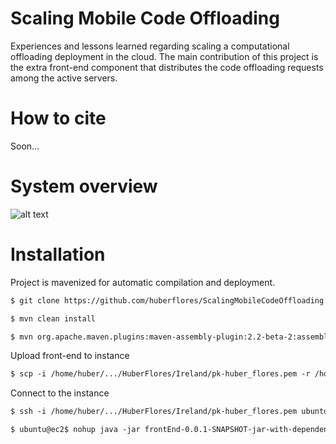 Scaling Mobile Code Offloading
==============================

Experiences and lessons learned regarding scaling a computational offloading deployment in the cloud.  The main contribution of this project is the extra front-end component that distributes the code offloading requests among the active servers.


How to cite
===========

Soon...


System overview
===========

![alt text](https://raw.githubusercontent.com/huberflores/ScalingMobileCodeOffloading/master/Scaling-mobile-code-offloading.png "Scaling Mobile Computational Offloading")



Installation
============

Project is mavenized for automatic compilation and deployment.


```xml
$ git clone https://github.com/huberflores/ScalingMobileCodeOffloading.git
````

```xml
$ mvn clean install
````

```xml
$ mvn org.apache.maven.plugins:maven-assembly-plugin:2.2-beta-2:assembly
````

Upload front-end to instance

```xml
$ scp -i /home/huber/.../HuberFlores/Ireland/pk-huber_flores.pem -r /home/huber/.../ScalingMobileCodeOffloading/Framework/Manager/CodeOffload/target/frontEnd-0.0.1-SNAPSHOT-jar-with-dependencies.jar ubuntu@ec2-xxx-xxx-xxx-xxx.eu-west-1.compute.amazonaws.com:/home/ubuntu/android-x86/
````

Connect to the instance

```xml
$ ssh -i /home/huber/.../HuberFlores/Ireland/pk-huber_flores.pem ubuntu@ec2-xxx-xxx-xxx-xxx.eu-west-1.compute.amazonaws.com
````

```xml
$ ubuntu@ec2$ nohup java -jar frontEnd-0.0.1-SNAPSHOT-jar-with-dependencies.jar &
````

